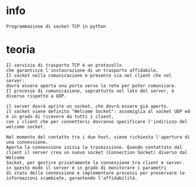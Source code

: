 # info
    Programmazione di socket TCP in python
# teoria
    Il servizio di trasporto TCP è un protocollo
    che garantisce l'instaurazione di un trasporto affidabile.
    Il socket nella comunicazione è presente sia nel client che nel server: 
    dovrà essere aperta una porta verso la rete per poter comunicare. 
    Il processo di comunicazione, soprattutto nel lato del server, è diverso rispetto a UDP.

    il server dovrà aprire un socket, che dovrà essere già aperto.
    il socket viene definito "Welcome Socket": assomiglia al socket UDP ed è in grado di ricevere da tutti i client,
    con i client che per connettersi dovranno specificare l'indirizzo del welcome socket.
    
    Nel momento del contatto tra i due host, viene richiesta l'apertura di una connessione.
    Aperta la connessione inizia la trasmissione. Quando contattato dal client il server crea un nuovo socket (Connection Socket) diverso dal Welcome
    Socket, per gestire privatamente la connessione tra client e server. in questo modo il server è in grado di monitorare i parametri
    di stato della connessione e implementare processi per preservare le informazioni scambiate, garantendo l'affidabilità.


